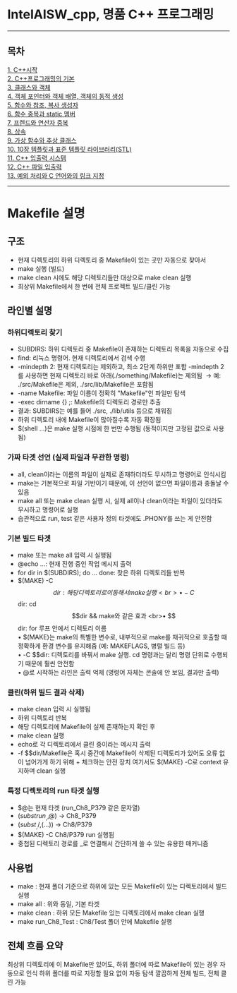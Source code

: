 # IntelAISW_cpp, 명품 C++ 프로그래밍
***
## 목차
[1. C++시작](./Ch1#1장-C시작)<br>
[2. C++프로그래밍의 기본](./Ch2/#2장-C프로그래밍의-기본)<br>
[3. 클래스와 객체](./Ch3#3장-클래스와-객체)<br>
[4. 객체 포인터와 객체 배열, 객체의 동적 생성](./Ch4/#4장-객체-포인터와-객체-배열-객체의-동적-생성)<br>
[5. 함수와 참조, 복사 생성자](./Ch5#5장-함수와-참조-복사-생성자)<br>
[6. 함수 중복과 static 멤버](./Ch6/#6장-함수-중복과-static-멤버)<br>
[7. 프렌드와 연산자 중복](./Ch7#7장-프렌드와-연산자-중복)<br>
[8. 상속](./Ch8/#8장-상속)<br>
[9. 가상 함수와 추상 클래스](./Ch9#9장-가상-함수와-추상-클래스)<br>
[10. 10장 템플릿과 표준 템플릿 라이브러리(STL)](./Ch10/#10장-템플릿과-표준-템플릿-라이브러리STL)<br>
[11. C++ 입출력 시스템](./Ch11#11장-C-입출력-시스템)<br>
[12. C++ 파일 입출력](./Ch12/#12장-C-파일-입출력)<br>
[13. 예외 처리와 C 언어와의 링크 지정](./Ch13#13장-예외-처리와-C-언어와의-링크-지정)<br>

***

# Makefile 설명

## 구조
+ 현재 디렉토리의 하위 디렉토리 중 Makefile이 있는 곳만 자동으로 찾아서
+ make 실행 (빌드)
+ make clean 시에도 해당 디렉토리들만 대상으로 make clean 실행
+ 최상위 Makefile에서 한 번에 전체 프로젝트 빌드/클린 가능

## 라인별 설명
### 하위디렉토리 찾기
+ SUBDIRS: 하위 디렉토리 중 Makefile이 존재하는 디렉토리 목록을 자동으로 수집
+ find: 리눅스 명령어. 현재 디렉토리에서 검색 수행
+ -mindepth 2: 현재 디렉토리는 제외하고, 최소 2단계 하위만 포함
    -mindepth 2를 사용하면 현재 디렉토리 바로 아래(./something/Makefile)는 제외됨 	→ 예: ./src/Makefile은 제외, ./src/lib/Makefile은 포함됨
+ -name Makefile: 파일 이름이 정확히 "Makefile"인 파일만 탐색
+ -exec dirname {} \;: Makefile의 디렉토리 경로만 추출
+ 결과: SUBDIRS는 예를 들어 ./src, ./lib/utils 등으로 채워짐
+ 하위 디렉토리 내에 Makefile이 많아질수록 자동 확장됨
+ $(shell ...)은 make 실행 시점에 한 번만 수행됨 (동적이지만 고정된 값으로 사용됨)

### 가짜 타겟 선언 (실제 파일과 무관한 명령)
+ all, clean이라는 이름의 파일이 실제로 존재하더라도 무시하고 명령어로 인식시킴
+ make는 기본적으로 파일 기반이기 때문에, 이 선언이 없으면 파일이름과 충돌날 수 있음
+ make all 또는 make clean 실행 시, 실제 all이나 clean이라는 파일이 있더라도 무시하고 명령어로 실행
+ 습관적으로 run, test 같은 사용자 정의 타겟에도 .PHONY를 쓰는 게 안전함

### 기본 빌드 타겟
+ make 또는 make all 입력 시 실행됨
+ @echo ...: 현재 진행 중인 작업 메시지 출력
+ for dir in $(SUBDIRS); do ... done: 찾은 하위 디렉토리들 반복
+ $(MAKE) -C $$dir: 해당 디렉토리로 이동해서 make 실행
<br>• -C $$dir: cd $$dir && make와 같은 효과
<br>• $$dir: for 루프 안에서 디렉토리 이름
<br>• $(MAKE)는 make의 특별한 변수로, 내부적으로 make를 재귀적으로 호출할 때 정확하게 환경 변수를 유지해줌 (예: MAKEFLAGS, 병렬 빌드 등)
<br>• -C $$dir: 디렉토리를 바꿔서 make 실행. cd 명령과는 달리 명령 단위로 수행되기 때문에 훨씬 안전함
<br>• @로 시작하는 라인은 출력 억제 (명령어 자체는 콘솔에 안 보임, 결과만 출력)

### 클린(하위 빌드 결과 삭제)
+ make clean 입력 시 실행됨
+ 하위 디렉토리 반복
+ 해당 디렉토리에 Makefile이 실제 존재하는지 확인 후
+ make clean 실행
+ echo로 각 디렉토리에서 클린 중이라는 메시지 출력
+ -f $$dir/Makefile은 혹시 중간에 Makefile이 삭제된 디렉토리가 있어도 오류 없이 넘어가게 하기 위해 + 체크하는 안전 장치
여기서도 $(MAKE) -C로 context 유지하며 clean 실행


### 특정 디렉토리의 run 타겟 실행
+ $@는 현재 타겟 (run_Ch8_P379 같은 문자열)
+ $(subst run_,,$@) → Ch8_P379
+ $(subst _,/,$(...)) → Ch8/P379
+ $(MAKE) -C Ch8/P379 run 실행됨
+ 중첩된 디렉토리 경로를 _로 연결해서 간단하게 쓸 수 있는 유용한 매커니즘



## 사용법 
+ make : 현재 폴더 기준으로 하위에 있는 모든 Makefile이 있는 디렉토리에서 빌드 실행
+ make all : 위와 동일, 기본 타겟
+ make clean : 하위 모든 Makefile 있는 디렉토리에서 make clean 실행
+ make run_Ch8_Test : Ch8/Test 폴더 안에 Makefile 실행

## 전체 흐름 요약
최상위 디렉토리에 이 Makefile만 있어도, 하위 폴더에 따로 Makefile이 있는 경우 자동으로 인식
하위 폴더를 따로 지정할 필요 없이 자동 탐색
깔끔하게 전체 빌드, 전체 클린 가능

